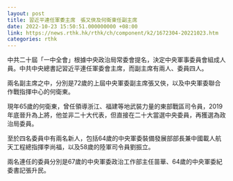 ```yaml
---
layout: post
title: 習近平連任軍委主席　張又俠及何衛東任副主席
date: 2022-10-23 15:50:51.000000000 +08:00
link: https://news.rthk.hk/rthk/ch/component/k2/1672304-20221023.htm
categories: rthk
---
```


中共二十屆「一中全會」根據中央政治局常委會提名，決定中央軍事委員會組成人員。中共中央總書記習近平連任軍委會主席，而副主席有兩人、委員四人。

兩名副主席之中，分別是72歲的上屆中央軍委副主席張又俠，以及中央軍委聯合作戰指揮中心的何衛東。

現年65歲的何衛東，曾任領導浙江、福建等地武裝力量的東部戰區司令員，2019年底晉升為上將，他並非二十大代表，但直接在二十大當選中央委員，再獲選為政治局委員。

至於四名委員中有兩名新人，包括64歲的中央軍委裝備發展部部長兼中國載人航天工程總指揮李尚福，以及58歲的陸軍司令員劉振立。

兩名連任的委員分別是67歲的中央軍委政治工作部主任苗華、64歲的中央軍委紀委書記張升民。
